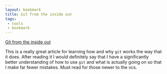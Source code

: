 ```yaml
---
layout: bookmark
title: Git from the inside out
tags:
 - tools
 - bookmark
---
```


[Git from the inside out](https://codewords.recurse.com/issues/two/git-from-the-inside-out)

This is a really great article for learning how and why `git` works the way that it does. After reading it I would definitely say that I have a significantly better understanding of how to use `git` and what is actually going on so that I make far fewer mistakes. Must read for those newer to the vcs.
